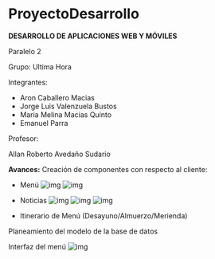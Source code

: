 # ProyectoDesarrollo

**DESARROLLO DE APLICACIONES WEB Y MÓVILES**

Paralelo 2

Grupo: Ultima Hora

Integrantes:

- Aron Caballero Macias
- Jorge Luis Valenzuela Bustos
- Maria Melina Macias Quinto
- Emanuel Parra

Profesor:

Allan Roberto Avedaño Sudario

**Avances:**
Creación de componentes con respecto al cliente:
- Menú
 ![img](https://i.imgur.com/oFrrcnq.png)
 ![img](https://i.imgur.com/gtzCcwu.png)
	
- Noticias
![img](https://i.imgur.com/cY0Q3w2.jpg)
![img](https://i.imgur.com/ODUVp66.jpg)
![img](https://i.imgur.com/Chn19vm.jpg)
- Itinerario de Menú (Desayuno/Almuerzo/Merienda)

Planeamiento del modelo de la base de datos


Interfaz del menú
![img](https://i.imgur.com/sP1bjJX.png)